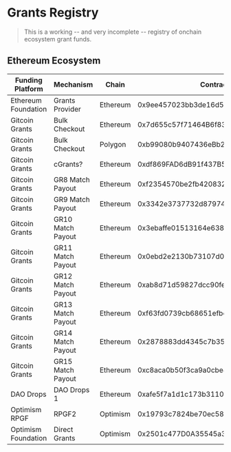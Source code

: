 # Grants Registry

> This is a working -- and very incomplete -- registry of onchain ecosystem grant funds.

## Ethereum Ecosystem

| Funding Platform | Mechanism         | Chain     | Contract Address                           |
|------------------|-------------------|-----------|--------------------------------------------|
| Ethereum Foundation | Grants Provider | Ethereum | 0x9ee457023bb3de16d51a003a247baead7fce313d |
| Gitcoin Grants   | Bulk Checkout     | Ethereum  | 0x7d655c57f71464B6f83811C55D84009Cd9f5221C |
| Gitcoin Grants   | Bulk Checkout     | Polygon   | 0xb99080b9407436eBb2b8Fe56D45fFA47E9bb8877 |
| Gitcoin Grants   | cGrants?          | Ethereum  | 0xdf869FAD6dB91f437B59F1EdEFab319493D4C4cE |
| Gitcoin Grants   | GR8 Match Payout  | Ethereum  | 0xf2354570be2fb420832fb7ff6ff0ae0df80cf2c6 |
| Gitcoin Grants   | GR9 Match Payout  | Ethereum  | 0x3342e3737732d879743f2682a3953a730ae4f47c |
| Gitcoin Grants   | GR10 Match Payout | Ethereum  | 0x3ebaffe01513164e638480404c651e885cca0aa4 |
| Gitcoin Grants   | GR11 Match Payout | Ethereum  | 0x0ebd2e2130b73107d0c45ff2e16c93e7e2e10e3a |
| Gitcoin Grants   | GR12 Match Payout | Ethereum  | 0xab8d71d59827dcc90fedc5ddb97f87effb1b1a5b |
| Gitcoin Grants   | GR13 Match Payout | Ethereum  | 0xf63fd0739cb68651efbd06bccb23f1a1623d5520 |
| Gitcoin Grants   | GR14 Match Payout | Ethereum  | 0x2878883dd4345c7b35c13fefc5096dd400814d91 |
| Gitcoin Grants   | GR15 Match Payout | Ethereum  | 0xc8aca0b50f3ca9a0cbe413d8a110a7aab7d4c1ae |
| DAO Drops        | DAO Drops 1       | Ethereum  | 0xafe5f7a1d1c173b311047cdc93729013ad03de0c |
| Optimism RPGF    | RPGF2             | Optimism  | 0x19793c7824be70ec58bb673ca42d2779d12581be |
| Optimism Foundation | Direct Grants | Optimism  | 0x2501c477D0A35545a387Aa4A3EEe4292A9a8B3F0 |

